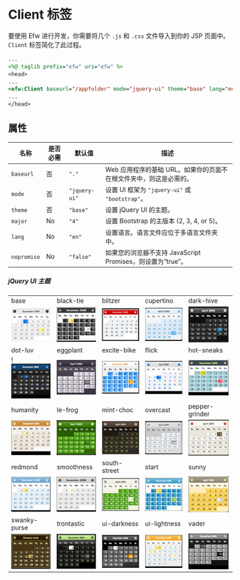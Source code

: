 # Client 标签

要使用 Efw 进行开发，你需要将几个 `.js` 和 `.css` 文件导入到你的 JSP 页面中。`Client` 标签简化了此过程。

```jsp
...
<%@ taglib prefix="efw" uri="efw" %>
<head>
...
<efw:Client baseurl="/appfolder" mode="jquery-ui" theme="base" lang="en" /> // efw:client 或 efw:CLIENT
...
</head>
```
## 属性

| 名称 | 是否必需 | 默认值 | 描述 |
|---|---|---|---|
| `baseurl` | 否 | `"."` | Web 应用程序的基础 URL。如果你的页面不在根文件夹中，则这是必需的。 |
| `mode` | 否 | `"jquery-ui"` | 设置 UI 框架为 `"jquery-ui"` 或 `"bootstrap"`。 |
| `theme` | 否 | `"base"` | 设置 jQuery UI 的主题。 |
| `major` | No | `"4"` | 设置 Bootstrap 的主版本 (2, 3, 4, or 5)。 |
| `lang` | No | `"en"` | 设置语言。语言文件应位于多语言文件夹中。 |
| `nopromise` | No | `"false"` |如果您的浏览器不支持 JavaScript Promises，则设置为“true”。|

##### jQuery UI 主题

| | | | | |
|---|---|---|---|---|
|base|black-tie|blitzer|cupertino|dark-hive|
|![Base Theme](../img/themes/base.png)|![Black Tie Theme](../img/themes/black-tie.png)|![Blitzer Theme](../img/themes/blitzer.png)|![Cupertino Theme](../img/themes/cupertino.png)|![Dark Hive Theme](../img/themes/dark-hive.png)|
|dot-luv|eggplant|excite-bike|flick|hot-sneaks|
!![Dot Luv Theme](../img/themes/dot-luv.png)|![Eggplant Theme](../img/themes/eggplant.png)|![Excite Bike Theme](../img/themes/excite-bike.png)|![Flick Theme](../img/themes/flick.png)|![Hot Sneaks Theme](../img/themes/hot-sneaks.png)|
|humanity|le-frog|mint-choc|overcast|pepper-grinder|
|![Humanity Theme](../img/themes/humanity.png)|![Le Frog Theme](../img/themes/le-frog.png)|![Mint Choc Theme](../img/themes/mint-choc.png)|![Overcast Theme](../img/themes/overcast.png)|![Pepper Grinder Theme](../img/themes/pepper-grinder.png)|
|redmond|smoothness|south-street|start|sunny|
|![Redmond Theme](../img/themes/redmond.png)|![Smoothness Theme](../img/themes/smoothness.png)|![South Street Theme](../img/themes/south-street.png)|![Start Theme](../img/themes/start.png)|![Sunny Theme](../img/themes/sunny.png)|
|swanky-purse|trontastic|ui-darkness|ui-lightness|vader|
|![Swanky Purse Theme](../img/themes/swanky-purse.png)|![Trontastic Theme](../img/themes/trontastic.png)|![UI Darkness Theme](../img/themes/ui-darkness.png)|![UI Lightness Theme](../img/themes/ui-lightness.png)|![Vader Theme](../img/themes/vader.png)|
